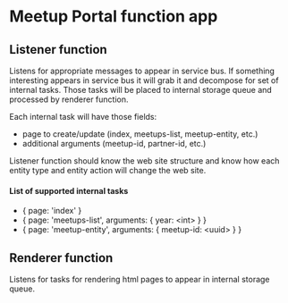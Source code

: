 # Meetup Portal function app

## Listener function

Listens for appropriate messages to appear in service bus. If something interesting appears in service bus it will grab it and decompose for set of internal tasks. Those tasks will be placed to internal storage queue and processed by renderer function.

Each internal task will have those fields:
- page to create/update (index, meetups-list, meetup-entity, etc.)
- additional arguments (meetup-id, partner-id, etc.)

Listener function should know the web site structure and know how each entity type and entity action will change the web site.

#### List of supported internal tasks
- { page: 'index' }
- { page: 'meetups-list', arguments: { year: &lt;int&gt; } }
- { page: 'meetup-entity', arguments: { meetup-id: &lt;uuid&gt; } }

## Renderer function

Listens for tasks for rendering html pages to appear in internal storage queue.